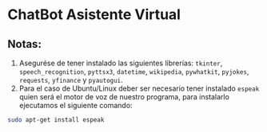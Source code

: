 # ChatBot Asistente Virtual
## Notas:
1. Asegurése de tener instalado las siguientes librerías: `tkinter`, `speech_recognition`, `pyttsx3`, `datetime`, `wikipedia`, `pywhatkit`, `pyjokes`, `requests`, `yfinance` y `pyautogui`.
2. Para el caso de Ubuntu/Linux deber ser necesario tener instalado `espeak` quien será el motor de voz de nuestro programa, para instalarlo ejecutamos el siguiente comando:

```bash
sudo apt-get install espeak
```